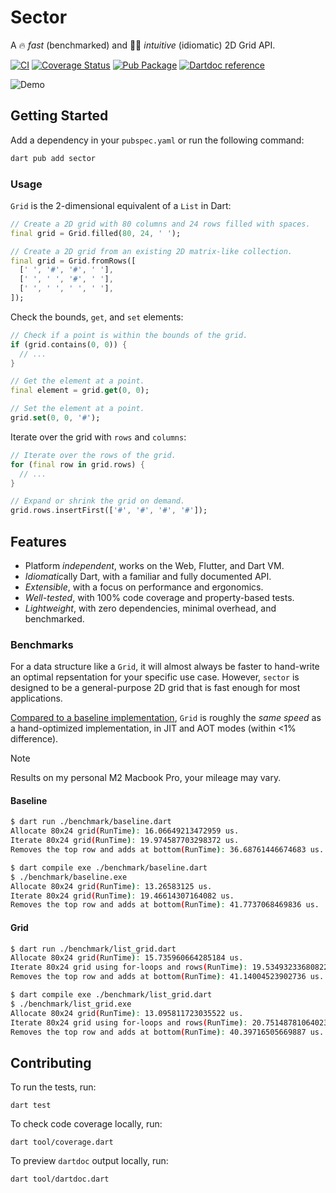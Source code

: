 # Sector

A 🔥 _fast_ (benchmarked) and 👍🏼 _intuitive_ (idiomatic) 2D Grid API.

[![CI](https://github.com/matanlurey/sector/actions/workflows/ci.yaml/badge.svg)](https://github.com/matanlurey/sector/actions/workflows/ci.yaml)
[![Coverage Status](https://coveralls.io/repos/github/matanlurey/sector/badge.svg?branch=main)](https://coveralls.io/github/matanlurey/sector?branch=main)
[![Pub Package](https://img.shields.io/pub/v/sector.svg)](https://pub.dev/packages/sector)
[![Dartdoc reference](https://img.shields.io/badge/dartdoc-reference-blue.svg)](https://pub.dev/documentation/sector/latest/)

![Demo](https://github.com/matanlurey/sector/assets/168174/259a0d08-8a7c-4830-beb9-491fc1ea47d9)

## Getting Started

Add a dependency in your `pubspec.yaml` or run the following command:

```bash
dart pub add sector
```

### Usage

`Grid` is the 2-dimensional equivalent of a `List` in Dart:

```dart
// Create a 2D grid with 80 columns and 24 rows filled with spaces.
final grid = Grid.filled(80, 24, ' ');
```

```dart
// Create a 2D grid from an existing 2D matrix-like collection.
final grid = Grid.fromRows([
  [' ', '#', '#', ' '],
  [' ', ' ', '#', ' '],
  [' ', ' ', ' ', ' '],
]);
```

Check the bounds, `get`, and `set` elements:

```dart
// Check if a point is within the bounds of the grid.
if (grid.contains(0, 0)) {
  // ...
}

// Get the element at a point.
final element = grid.get(0, 0);

// Set the element at a point.
grid.set(0, 0, '#');
```

Iterate over the grid with `rows` and `columns`:

```dart
// Iterate over the rows of the grid.
for (final row in grid.rows) {
  // ...
}
```

```dart
// Expand or shrink the grid on demand.
grid.rows.insertFirst(['#', '#', '#', '#']);
```

## Features

- Platform _independent_, works on the Web, Flutter, and Dart VM.
- *Idiomatic*ally Dart, with a familiar and fully documented API.
- _Extensible_, with a focus on performance and ergonomics.
- _Well-tested_, with 100% code coverage and property-based tests.
- _Lightweight_, with zero dependencies, minimal overhead, and benchmarked.

### Benchmarks

For a data structure like a `Grid`, it will almost always be faster to
hand-write an optimal repsentation for your specific use case. However,
`sector` is designed to be a general-purpose 2D grid that is fast enough
for most applications.

[Compared to a baseline implementation](./benchmark/README.md), `Grid` is
roughly the _same speed_ as a hand-optimized implementation, in JIT and AOT
modes (within <1% difference).

> [!NOTE]
> Results on my personal M2 Macbook Pro, your mileage may vary.

#### Baseline

```sh
$ dart run ./benchmark/baseline.dart
Allocate 80x24 grid(RunTime): 16.06649213472959 us.
Iterate 80x24 grid(RunTime): 19.974587703298372 us.
Removes the top row and adds at bottom(RunTime): 36.68761446674683 us.

$ dart compile exe ./benchmark/baseline.dart
$ ./benchmark/baseline.exe
Allocate 80x24 grid(RunTime): 13.26583125 us.
Iterate 80x24 grid(RunTime): 19.46614307164082 us.
Removes the top row and adds at bottom(RunTime): 41.7737068469836 us.
```

#### Grid

```sh
$ dart run ./benchmark/list_grid.dart
Allocate 80x24 grid(RunTime): 15.735960664285184 us.
Iterate 80x24 grid using for-loops and rows(RunTime): 19.53493233680822 us.
Removes the top row and adds at bottom(RunTime): 41.14004523902736 us.

$ dart compile exe ./benchmark/list_grid.dart
$ ./benchmark/list_grid.exe
Allocate 80x24 grid(RunTime): 13.095811723035522 us.
Iterate 80x24 grid using for-loops and rows(RunTime): 20.751487810640235 us.
Removes the top row and adds at bottom(RunTime): 40.39716505669887 us.
```

## Contributing

To run the tests, run:

```shell
dart test
```

To check code coverage locally, run:

```shell
dart tool/coverage.dart
```

To preview `dartdoc` output locally, run:

```shell
dart tool/dartdoc.dart
```
